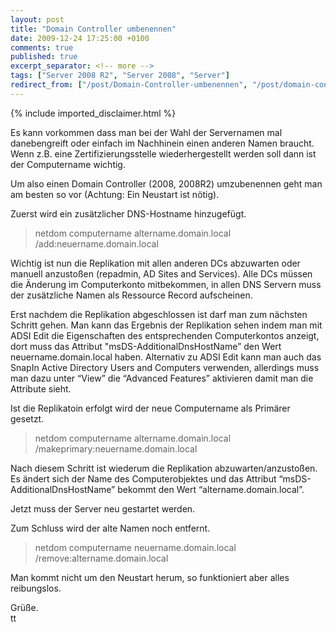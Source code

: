 ```yaml
---
layout: post
title: "Domain Controller umbenennen"
date: 2009-12-24 17:25:00 +0100
comments: true
published: true
excerpt_separator: <!-- more -->
tags: ["Server 2008 R2", "Server 2008", "Server"]
redirect_from: ["/post/Domain-Controller-umbenennen", "/post/domain-controller-umbenennen"]
---
```

<!-- more -->
{% include imported_disclaimer.html %}
<p>Es kann vorkommen dass man bei der Wahl der Servernamen mal danebengreift oder einfach im Nachhinein einen anderen Namen braucht. Wenn z.B. eine Zertifizierungsstelle wiederhergestellt werden soll dann ist der Computername wichtig.</p>  <p>Um also einen Domain Controller (2008, 2008R2) umzubenennen geht man am besten so vor (Achtung: Ein Neustart ist nötig).</p>  <p>Zuerst wird ein zusätzlicher DNS-Hostname hinzugefügt.</p>  <blockquote>   <p>netdom computername altername.domain.local /add:neuername.domain.local</p> </blockquote>  <p>Wichtig ist nun die Replikation mit allen anderen DCs abzuwarten oder manuell anzustoßen (repadmin, AD Sites and Services). Alle DCs müssen die Änderung im Computerkonto mitbekommen, in allen DNS Servern muss der zusätzliche Namen als Ressource Record aufscheinen. </p>  <p>Erst nachdem die Replikation abgeschlossen ist darf man zum nächsten Schritt gehen. Man kann das Ergebnis der Replikation sehen indem man mit ADSI Edit die Eigenschaften des entsprechenden Computerkontos anzeigt, dort muss das Attribut &quot;msDS-AdditionalDnsHostName” den Wert neuername.domain.local haben. Alternativ zu ADSI Edit kann man auch das SnapIn Active Directory Users and Computers verwenden, allerdings muss man dazu unter “View” die “Advanced Features” aktivieren damit man die Attribute sieht.</p>  <p>Ist die Replikatoin erfolgt wird der neue Computername als Primärer gesetzt.</p>  <blockquote>   <p>netdom computername altername.domain.local /makeprimary:neuername.domain.local</p> </blockquote>  <p>Nach diesem Schritt ist wiederum die Replikation abzuwarten/anzustoßen. Es ändert sich der Name des Computerobjektes und das Attribut “msDS-AdditionalDnsHostName” bekommt den Wert “altername.domain.local”.</p>  <p>Jetzt muss der Server neu gestartet werden.</p>  <p>Zum Schluss wird der alte Namen noch entfernt.</p>  <blockquote>   <p>netdom computername neuername.domain.local /remove:altername.domain.local</p> </blockquote>  <p>Man kommt nicht um den Neustart herum, so funktioniert aber alles reibungslos.</p>  <p>Grüße.   <br />tt</p>
